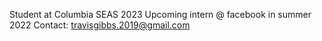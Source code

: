 Student at Columbia SEAS 2023
Upcoming intern @ facebook in summer 2022
Contact: travisgibbs.2019@gmail.com
